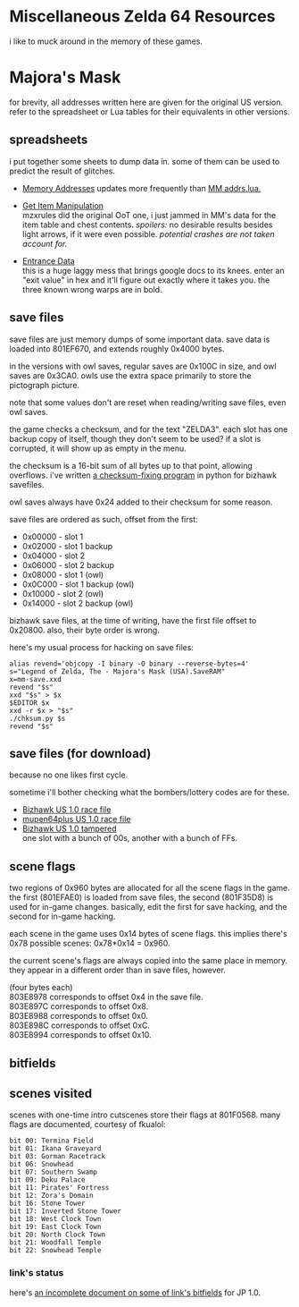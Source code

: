 # Miscellaneous Zelda 64 Resources

i like to muck around in the memory of these games.

# Majora's Mask

for brevity, all addresses written here are given for the original US version.
refer to the spreadsheet or Lua tables for their equivalents in other versions.

## spreadsheets

i put together some sheets to dump data in. some of them can be used to predict the result of glitches.

* [Memory Addresses][gs_addrs]
  updates more frequently than [MM addrs.lua.][noice]

* [Get Item Manipulation][gim]  
  mzxrules did the original OoT one, i just jammed in MM's data for the item table and chest contents.
  *spoilers:* no desirable results besides light arrows, if it were even possible.
  _potential crashes are not taken account for._

* [Entrance Data][ed]  
  this is a huge laggy mess that brings google docs to its knees.
  enter an "exit value" in hex and it'll figure out exactly where it takes you.
  the three known wrong warps are in bold.

[gs_addrs]: https://docs.google.com/spreadsheets/d/1HD8yZM1Jza3O8zO28n3k_Rjwdx58RSMA03915l51oDA/edit?usp=sharing
[noice]: /MM%20addrs.lua
[gim]: https://docs.google.com/spreadsheets/d/17LsLbF6aRePVRxisui8azPtDBfPmjugWIf91wPuXTsY
[ed]: https://docs.google.com/spreadsheets/d/1e9kDyAW0gxXHFWS-GNEtVIo-rp39wQJJOtf3B0ehhqY

## save files

save files are just memory dumps of some important data. save data is loaded into 801EF670, and extends roughly 0x4000 bytes.

in the versions with owl saves, regular saves are 0x100C in size, and owl saves are 0x3CA0.
owls use the extra space primarily to store the pictograph picture.

note that some values don't are reset when reading/writing save files, even owl saves.

the game checks a checksum, and for the text "ZELDA3".
each slot has one backup copy of itself, though they don't seem to be used?
if a slot is corrupted, it will show up as empty in the menu.

the checksum is a 16-bit sum of all bytes up to that point, allowing overflows.
i've written [a checksum-fixing program][chksum] in python for bizhawk savefiles.

owl saves always have 0x24 added to their checksum for some reason.

[chksum]: /chksum.py

save files are ordered as such, offset from the first:

* 0x00000 - slot 1
* 0x02000 - slot 1 backup
* 0x04000 - slot 2
* 0x06000 - slot 2 backup
* 0x08000 - slot 1 (owl)
* 0x0C000 - slot 1 backup (owl)
* 0x10000 - slot 2 (owl)
* 0x14000 - slot 2 backup (owl)

bizhawk save files, at the time of writing, have the first file offset to 0x20800.
also, their byte order is wrong.

here's my usual process for hacking on save files:
```
alias revend='objcopy -I binary -O binary --reverse-bytes=4'
s="Legend of Zelda, The - Majora's Mask (USA).SaveRAM"
x=mm-save.xxd
revend "$s"
xxd "$s" > $x
$EDITOR $x
xxd -r $x > "$s"
./chksum.py $s
revend "$s"
```

## save files (for download)

because no one likes first cycle.

sometime i'll bother checking what the bombers/lottery codes are for these.

* [Bizhawk US 1.0 race file](https://dl.dropboxusercontent.com/u/9602837/temp/MM%20US%20Race%20File%20for%20Bizhawk.zip )
* [mupen64plus US 1.0 race file](https://dl.dropboxusercontent.com/u/9602837/temp/Legend%20of%20Zelda%2C%20The%20-%20Majora%27s%20Mask%20%28U%29%20%5B%21%5D.zip)
* [Bizhawk US 1.0 tampered](https://dl.dropboxusercontent.com/u/9602837/temp/bizhawk%20saves.zip )  
  one slot with a bunch of 00s, another with a bunch of FFs.

## scene flags

two regions of 0x960 bytes are allocated for all the scene flags in the game.
the first (801EFAE0) is loaded from save files, the second (801F35D8) is used for in-game changes.
basically, edit the first for save hacking, and the second for in-game hacking.

each scene in the game uses 0x14 bytes of scene flags.
this implies there's 0x78 possible scenes: 0x78\*0x14 = 0x960.

the current scene's flags are always copied into the same place in memory.
they appear in a different order than in save files, however.

(four bytes each)  
803E8978 corresponds to offset 0x4 in the save file.  
803E897C corresponds to offset 0x8.  
803E8988 corresponds to offset 0x0.  
803E898C corresponds to offset 0xC.  
803E8994 corresponds to offset 0x10.  

## bitfields

## scenes visited

scenes with one-time intro cutscenes store their flags at 801F0568.
many flags are documented, courtesy of fkualol:

```
bit 00: Termina Field
bit 01: Ikana Graveyard
bit 03: Gorman Racetrack
bit 06: Snowhead
bit 07: Southern Swamp
bit 09: Deku Palace
bit 11: Pirates' Fortress
bit 12: Zora's Domain
bit 16: Stone Tower
bit 17: Inverted Stone Tower
bit 18: West Clock Town
bit 19: East Clock Town
bit 20: North Clock Town
bit 21: Woodfall Temple
bit 22: Snowhead Temple
```

### link's status

here's [an incomplete document on some of link's bitfields][linkfields] for JP 1.0.

[linkfields]: /mm-bitflags.txt 
